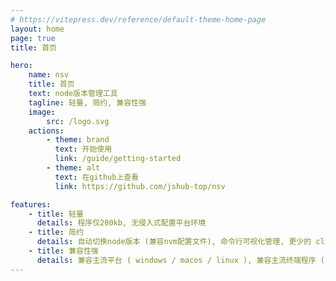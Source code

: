 ```yaml
---
# https://vitepress.dev/reference/default-theme-home-page
layout: home
page: true
title: 首页

hero:
    name: nsv
    title: 首页
    text: node版本管理工具
    tagline: 轻量, 简约, 兼容性强
    image:
        src: /logo.svg
    actions:
        - theme: brand
          text: 开始使用
          link: /guide/getting-started
        - theme: alt
          text: 在github上查看
          link: https://github.com/jshub-top/nsv

features:
    - title: 轻量
      details: 程序仅200kb, 无侵入式配置平台环境
    - title: 简约
      details: 自动切换node版本 (兼容nvm配置文件), 命令行可视化管理, 更少的 cli 指令
    - title: 兼容性强
      details: 兼容主流平台 ( windows / macos / linux ), 兼容主流终端程序 ( powershell / sh / bash / zsh / fish / csh 等)
---
```

